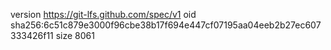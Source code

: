 version https://git-lfs.github.com/spec/v1
oid sha256:6c51c879e3000f96cbe38b17f694e447cf07195aa04eeb2b27ec607333426f11
size 8061

